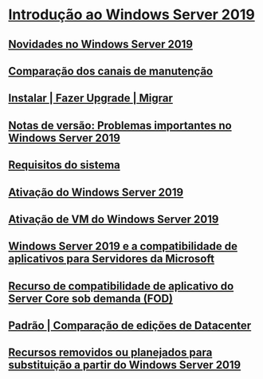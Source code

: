 # [Introdução ao Windows Server 2019](get-started-19.md) 
## [Novidades no Windows Server 2019](whats-new-19.md)
## [Comparação dos canais de manutenção](servicing-channels-19.md)
## [Instalar | Fazer Upgrade | Migrar](install-upgrade-migrate-19.md)
## [Notas de versão: Problemas importantes no Windows Server 2019](rel-notes-19.md)
## [Requisitos do sistema](sys-reqs-19.md)
## [Ativação do Windows Server 2019](activation-19.md)
## [Ativação de VM do Windows Server 2019](vm-activation-19.md)
## [Windows Server 2019 e a compatibilidade de aplicativos para Servidores da Microsoft](app-compat-19.md)
## [Recurso de compatibilidade de aplicativo do Server Core sob demanda (FOD)](install-fod-19.md)
## [Padrão | Comparação de edições de Datacenter](editions-comparison-19.md)
## [Recursos removidos ou planejados para substituição a partir do Windows Server 2019](removed-features-19.md)












